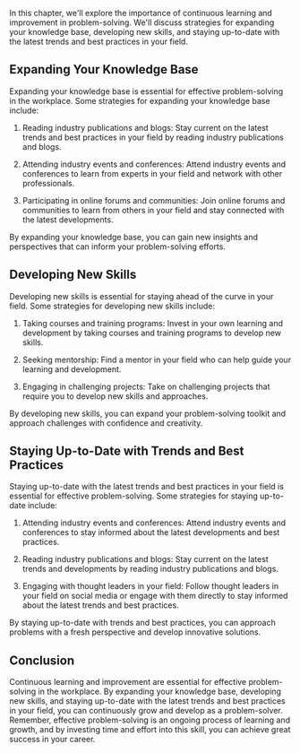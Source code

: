 
In this chapter, we'll explore the importance of continuous learning and improvement in problem-solving. We'll discuss strategies for expanding your knowledge base, developing new skills, and staying up-to-date with the latest trends and best practices in your field.

Expanding Your Knowledge Base
-----------------------------

Expanding your knowledge base is essential for effective problem-solving in the workplace. Some strategies for expanding your knowledge base include:

1. Reading industry publications and blogs: Stay current on the latest trends and best practices in your field by reading industry publications and blogs.

2. Attending industry events and conferences: Attend industry events and conferences to learn from experts in your field and network with other professionals.

3. Participating in online forums and communities: Join online forums and communities to learn from others in your field and stay connected with the latest developments.

By expanding your knowledge base, you can gain new insights and perspectives that can inform your problem-solving efforts.

Developing New Skills
---------------------

Developing new skills is essential for staying ahead of the curve in your field. Some strategies for developing new skills include:

1. Taking courses and training programs: Invest in your own learning and development by taking courses and training programs to develop new skills.

2. Seeking mentorship: Find a mentor in your field who can help guide your learning and development.

3. Engaging in challenging projects: Take on challenging projects that require you to develop new skills and approaches.

By developing new skills, you can expand your problem-solving toolkit and approach challenges with confidence and creativity.

Staying Up-to-Date with Trends and Best Practices
-------------------------------------------------

Staying up-to-date with the latest trends and best practices in your field is essential for effective problem-solving. Some strategies for staying up-to-date include:

1. Attending industry events and conferences: Attend industry events and conferences to stay informed about the latest developments and best practices.

2. Reading industry publications and blogs: Stay current on the latest trends and developments by reading industry publications and blogs.

3. Engaging with thought leaders in your field: Follow thought leaders in your field on social media or engage with them directly to stay informed about the latest trends and best practices.

By staying up-to-date with trends and best practices, you can approach problems with a fresh perspective and develop innovative solutions.

Conclusion
----------

Continuous learning and improvement are essential for effective problem-solving in the workplace. By expanding your knowledge base, developing new skills, and staying up-to-date with the latest trends and best practices in your field, you can continuously grow and develop as a problem-solver. Remember, effective problem-solving is an ongoing process of learning and growth, and by investing time and effort into this skill, you can achieve great success in your career.

